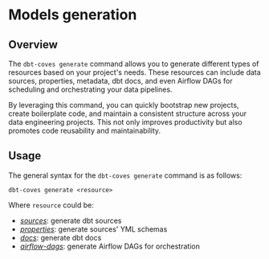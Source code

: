 # Models generation

## Overview

The `dbt-coves generate` command allows you to generate different types of resources based on your project's needs. These resources can include data sources, properties, metadata, dbt docs, and even Airflow DAGs for scheduling and orchestrating your data pipelines.

By leveraging this command, you can quickly bootstrap new projects, create boilerplate code, and maintain a consistent structure across your data engineering projects. This not only improves productivity but also promotes code reusability and maintainability.

## Usage

The general syntax for the `dbt-coves generate` command is as follows:

```console
dbt-coves generate <resource>
```

Where `resource` could be:

- [_sources_](sources/): generate dbt sources
- [_properties_](properties/): generate sources' YML schemas
- [_docs_](docs/): generate dbt docs
- [_airflow-dags_](airflow-dags/): generate Airflow DAGs for orchestration
